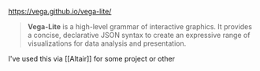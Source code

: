 https://vega.github.io/vega-lite/

> **Vega-Lite** is a high-level grammar of interactive graphics. It provides a concise, declarative JSON syntax to create an expressive range of visualizations for data analysis and presentation.

I've used this via [[Altair]] for some project or other